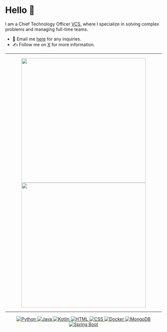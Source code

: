 
# Hello 👋
I am a Chief Technology Officer [VCS](https://vcs.ai/), where I specialize in solving complex problems and managing full-time teams.

- 👋 Email me [here](mailto://alfie.gosling@vcs.ai) for any inquiries.
- ✍️ Follow me on [X](https://x.com/alfiegnu) for more information.

---

<p align="center">
  <img src="https://github-readme-stats.vercel.app/api?username=alfiegnu&show_icons=true&theme=bear" width="400">
  <img src="https://github-readme-streak-stats.herokuapp.com?user=alfiegnu&theme=dark&hide_border=true" width="400">
</p>

---
<p align="center">
  <a href="https://www.python.org/" target="_blank">
    <img src="https://img.shields.io/badge/Python-%2314354C.svg?style=flat-square&logo=python&logoColor=white" alt="Python">
  </a>
  <a href="https://www.java.com/" target="_blank">
    <img src="https://img.shields.io/badge/Java-ED8B00?style=flat-square&logo=openjdk&logoColor=white" alt="Java">
  </a>
  <a href="https://www.kotlinlang./" target="_blank">
    <img src="https://img.shields.io/badge/Kotlin-0095D5?&style=flat-square&logo=kotlin&logoColor=white" alt="Kotlin">
  </a>
  <a href="https://html.com/" target="_blank">
    <img src="https://img.shields.io/badge/HTML-%23E34F26.svg?style=flat-square&logo=html5&logoColor=white" alt="HTML">
  </a>
  <a href="https://www.w3.org/Style/CSS/Overview.en.html" target="_blank">
    <img src="https://img.shields.io/badge/CSS-%231572B6.svg?style=flat-square&logo=css3&logoColor=white" alt="CSS">
  </a>
  <a href="https://www.docker.com/" target="_blank">
    <img src="https://img.shields.io/badge/Docker-%232496ED.svg?style=flat-square&logo=docker&logoColor=white" alt="Docker">
  </a>
  <a href="https://www.mongodb.com/" target="_blank">
    <img src="https://img.shields.io/badge/MongoDB-4EA94B?style=flat-square&logo=mongodb&logoColor=white" alt="MongoDB">
  </a>
  <a href="https://spring.io/" target="_blank">
    <img src="https://img.shields.io/badge/Spring-6DB33F?style=flat-square&logo=spring&logoColor=whit" alt="Spring Boot">
  </a>
</p>
